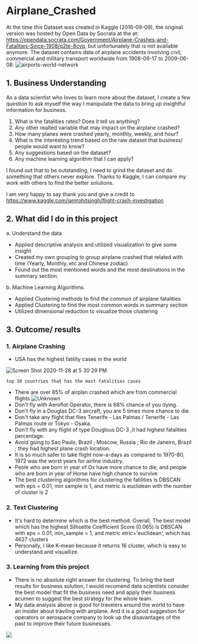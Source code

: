 # Airplane_Crashed

At the time this Dataset was created in Kaggle (2016-09-09), the original version was hosted by Open Data by Socrata at the at: https://opendata.socrata.com/Government/Airplane-Crashes-and-Fatalities-Since-1908/q2te-8cvq, but unfortunately that is not available anymore. The dataset contains data of airplane accidents involving civil, commercial and military transport worldwide from 1908-09-17 to 2009-06-08.
![airports-world-network](https://user-images.githubusercontent.com/63126292/100527674-00053d00-319a-11eb-8c97-93025d1dc632.png)

## 1. Business Understanding
As a data scientist who loves to learn more about the dataset, I create a few question to ask myself the way I manipulate the data to bring up insightful information for business.

1. What is the fatalities rates? Does it tell us anything?
2. Any other realted variable that may impact on the airplane crashed?
3. How many planes were crashed yearly, monthly, weekly, and hour?
4. What is the interesting trend based on the raw dataset that business/ people would want to know?
5. Any suggestions based on the dataset?
6. Any machine learning algorithm that I can apply?

I found out that to be outstanding, I need to grind the dataset and do something that others never explore. Thanks to Kaggle, I can compare my work with others to find the better solutions.

I am very happy to say thank you and give a credit to https://www.kaggle.com/iamrohitsingh/flight-crash-investigation

## 2. What did I do in this project

a. Understand the data
* Applied descriptive analysis and utilized visualization to give some insight
* Created my own grouping to group airplane crashed that related with time (Yearly, Monthly, etc and Chinese zodiac)
* Found out the most mentioned words and the most destinations in the summary section.

b. Machine Learning Algorithms
* Applied Clustering methods to find the common of airplane fatalities
* Applied Clustering to find the most common words in summary section
* Utilized dimensional reduction to visualize those clustering

## 3. Outcome/ results

### 1. Airplane Crashing

* USA has the highest fatility cases in the world

![Screen Shot 2020-11-28 at 5 30 29 PM](https://user-images.githubusercontent.com/63126292/100528183-75274100-319f-11eb-819a-49755eb20a10.png)

`top 10 countries that has the most fatalities cases`
* There are over 85% of airplan crashed which are from commercial flights
![Unknown](https://user-images.githubusercontent.com/63126292/100528169-35605980-319f-11eb-96c2-1eb0e23fac64.png)
* Don't fly with Aeroflot Operator, there is 68% chance of you dying.
* Don't fly in a Douglas DC-3 aircraft, you are 5 times more chance to die.
* Don't take any flight that flies Tenerife - Las Palmas / Tenerife - Las Palmas route or Tokyo - Osaka.
* Don't fly with any flight of type Douglous DC-3 ,it had highest fatalities percentage.
* Avoid going to Sao Paulo, Brazil ; Moscow, Russia ; Rio de Janeiro, Brazil ; they had highest plane crash location.
* It is so much safer to take flight now-a-days as compared to 1970-80, 1972 was the worst years for airline industry.
* Peole who are born in year of Ox have more chance to die, and people who are born in year of Horse have high chance to survive
* The best clustering algorithms for clustering the fatilities is DBSCAN with eps = 0.01, min sample is 1, and metric is euclidean with the number of cluster is 2

### 2. Text Clustering
* It's hard to determine which is the best method. Overall, The best model which has the highest Silhoette Coefficient Score (0.065) is DBSCAN with eps = 0.01, min_sample = 1, and metric etric='euclidean', which has 4627 clusters
* Personally, I like K-mean because it returns 16 cluster, which is easy to understand and visuallize. 

### 3. Learning from this project
* There is no absolute right answer for clustering. To bring the best results for business solution, I would recomend data scientists consider the best model that fit the business need and apply their business acumen to suggest the best strategy for the whole team.
* My data analysis above is good for travelers around the world to have an insider about traviling with airplane. And it is a good suggestion for operators or aerospace company to look up the disavantages of the past to improve their future businesses.

[![](https://img.shields.io/badge/PyTorch-Run_in_Colab-EE4C2C?logo=PyTorch)](https://github.com/chriskhanhtran/portfolio-tutorial)
